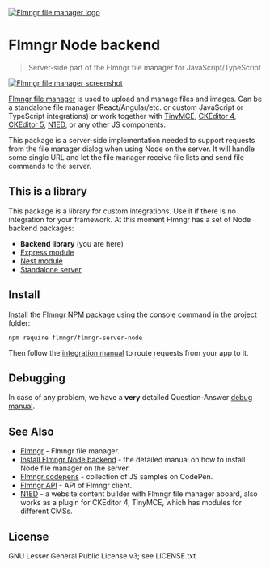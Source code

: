 [![Flmngr file manager logo](https://flmngr.com/img/favicons/favicon-64x64.png)](https://flmngr.com)

# Flmngr Node backend

> Server-side part of the Flmngr file manager for JavaScript/TypeScript

[![Flmngr file manager screenshot](https://flmngr.com/img/browsing.jpg)](https://flmngr.com)

[Flmngr file manager](https://flmngr.com) is used to upload and manage files and images. Can be a standalone file manager (React/Angular/etc. or custom JavaScript or TypeScript integrations) or work together with [TinyMCE](https://flmngr.com/doc/install-tinymce-plugin), [CKEditor&nbsp;4](https://flmngr.com/doc/install-ckeditor-plugin), [CKEditor&nbsp;5](https://flmngr.com/doc/install-ckeditor-5-plugin), [N1ED](https://n1ed.com), or any other JS components.

This package is a server-side implementation needed to support requests from the file manager dialog when using Node on the server. It will handle some single URL and let the file manager receive file lists and send file commands to the server.

## This is a library

This package is a library for custom integrations. Use it if there is no integration for your framework. At this moment Flmngr has a set of Node backend packages:

- **Backend library** (you are here)
- [Express module](https://flmngr.com/doc/install-file-manager-server-node-express)
- [Nest module](https://flmngr.com/doc/install-file-manager-server-node-nest)
- [Standalone server](https://flmngr.com/doc/install-file-manager-server-microservice)


## Install
Install the [Flmngr NPM package](https://npmjs.com/package/@flmngr/flmngr-server-node) using the console command in the project folder:

```
npm require flmngr/flmngr-server-node
```

Then follow the [integration manual](https://flmngr.com/doc/install-file-manager-server-node-custom) to route requests from your app to it.

## Debugging

In case of any problem, we have a **very** detailed Question-Answer [debug manual](https://flmngr.com/doc/file-manager-debug).

## See Also

- [Flmngr](https://flmngr.com) - Flmngr file manager.
- [Install Flmngr Node backend](https://flmngr.com/doc/install-file-manager-server-node) - the detailed manual on how to install Node file manager on the server.
- [Flmngr codepens](https://codepen.io/flmngr/pens/public) - collection of JS samples on CodePen.
- [Flmngr API](https://flmngr.com/doc/api) - API of Flmngr client.
- [N1ED](https://n1ed.com) - a website content builder with Flmngr file manager aboard, also works as a plugin for CKEditor 4, TinyMCE, which has modules for different CMSs.  


## License

GNU Lesser General Public License v3; see LICENSE.txt